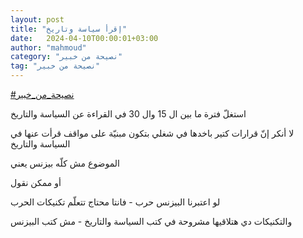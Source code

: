 ```yaml
---
layout: post
title: "إقرأ سياسة وتاريخ"
date:   2024-04-10T00:00:01+03:00
author: "mahmoud"
category: "نصيحة من خبير"
tag: "نصيحة من خبير"
---
```



[<u>\#نصيحة\_من\_خبير</u>](https://www.facebook.com/hashtag/%D9%86%D8%B5%D9%8A%D8%AD%D8%A9_%D9%85%D9%86_%D8%AE%D8%A8%D9%8A%D8%B1?__eep__=6&__cft__%5b0%5d=AZVYDj3kLrZWCDS3fb5R3XMUuexnXmqeoeC3fIDbDvA9HQxltrlWz0nqOX8YFuhsPMaC1uD48NeqFuRBorbdvI9CFBqYToh5cC7w4UyiVK86ci_SGJ4dgxUB_VBSSPojFkqoyNVwaLV20Drx4V1l0uyXDAtfhA4JeOYnd2qLCB0UrQ&__tn__=*NK-R)




استغلّ فترة ما بين ال 15 وال 30 في القراءة عن السياسة
والتاريخ




لا أنكر إنّ قرارات كتير باخدها في شغلي بتكون مبنيّة على
مواقف قرأت عنها في السياسة والتاريخ

الموضوع مش كلّه بيزنس يعني




أو ممكن نقول

لو اعتبرنا البيزنس حرب - فانتا محتاج تتعلّم تكنيكات
الحرب

والتكنيكات دي هتلاقيها مشروحة في كتب السياسة والتاريخ -
مش كتب البيزنس
